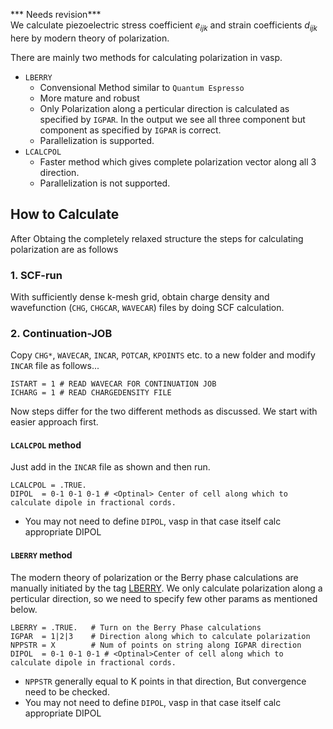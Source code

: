 *** Needs revision***  
We calculate piezoelectric stress coefficient $e_{ijk}$ and strain coefficients $d_{ijk}$ here by modern theory of polarization.

There are mainly two methods for calculating polarization in vasp. 
* `LBERRY`  
    * Convensional Method similar to `Quantum Espresso`
    * More mature and robust
    * Only Polarization along a perticular direction is calculated as specified by `IGPAR`. In the output we see all three component but
    component as specified by `IGPAR` is correct.
    * Parallelization is supported.
* `LCALCPOL`   
    * Faster method which gives complete polarization vector along all 3 direction. 
    * Parallelization is not supported.

## How to Calculate

After Obtaing the completely relaxed structure the steps for calculating polarization are as follows

### 1. SCF-run  
With sufficiently dense k-mesh grid, obtain charge density and wavefunction (`CHG`, `CHGCAR`, `WAVECAR`) files by doing SCF calculation.

### 2. Continuation-JOB  
Copy `CHG*`, `WAVECAR`, `INCAR`, `POTCAR`, `KPOINTS` etc. to a new folder and modify  `INCAR` file as follows...

```vasp
ISTART = 1 # READ WAVECAR FOR CONTINUATION JOB
ICHARG = 1 # READ CHARGEDENSITY FILE
```
Now steps differ for the two different methods as discussed. We start with easier approach first.  
#### `LCALCPOL` method  
Just add in the `INCAR` file as shown and then run.

```vasp
LCALCPOL = .TRUE.
DIPOL  = 0-1 0-1 0-1 # <Optinal> Center of cell along which to calculate dipole in fractional cords.
```
* You may not need to define `DIPOL`, vasp in that case
itself calc appropriate DIPOL 
#### `LBERRY` method

The modern theory of polarization or the Berry phase calculations are manually initiated by the tag [LBERRY](https://www.vasp.at/wiki/index.php/LBERRY). We only calculate polarization along a perticular direction, so we need to specify few other params as mentioned below.

```vasp
LBERRY = .TRUE.   # Turn on the Berry Phase calculations
IGPAR  = 1|2|3    # Direction along which to calculate polarization
NPPSTR = X        # Num of points on string along IGPAR direction
DIPOL  = 0-1 0-1 0-1 # <Optinal>Center of cell along which to calculate dipole in fractional cords.
```
* `NPPSTR` generally equal to K points in that direction, But convergence need to be checked.  
* You may not need to define `DIPOL`, vasp in that case
itself calc appropriate DIPOL 




